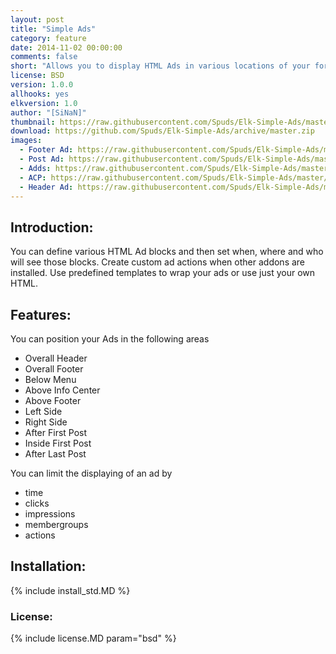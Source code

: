 ```yaml
---
layout: post
title: "Simple Ads"
category: feature
date: 2014-11-02 00:00:00
comments: false
short: "Allows you to display HTML Ads in various locations of your forum"
license: BSD
version: 1.0.0
allhooks: yes
elkversion: 1.0
author: "[SiNaN]"
thumbnail: https://raw.githubusercontent.com/Spuds/Elk-Simple-Ads/master/sample_images/sa_acp.jpg
download: https://github.com/Spuds/Elk-Simple-Ads/archive/master.zip
images:
  - Footer Ad: https://raw.githubusercontent.com/Spuds/Elk-Simple-Ads/master/sample_images/footer_info.jpg
  - Post Ad: https://raw.githubusercontent.com/Spuds/Elk-Simple-Ads/master/sample_images/post.jpg
  - Adds: https://raw.githubusercontent.com/Spuds/Elk-Simple-Ads/master/sample_images/sa_add.jpg
  - ACP: https://raw.githubusercontent.com/Spuds/Elk-Simple-Ads/master/sample_images/sa_acp.jpg
  - Header Ad: https://raw.githubusercontent.com/Spuds/Elk-Simple-Ads/master/sample_images/header.jpg
---
```


## Introduction:
You can define various HTML Ad blocks and then set when, where and who will see those blocks. Create custom ad actions when other addons are installed. Use predefined templates to wrap your ads or use just your own HTML.

## Features:
You can position your Ads in the following areas

-  Overall Header
-  Overall Footer
-  Below Menu
-  Above Info Center
-  Above Footer
-  Left Side
-  Right Side
-  After First Post
-  Inside First Post
-  After Last Post

You can limit the displaying of an ad by

-  time
-  clicks
-  impressions
-  membergroups
-  actions

## Installation:
{% include install_std.MD %}

### License:
{% include license.MD param="bsd" %}